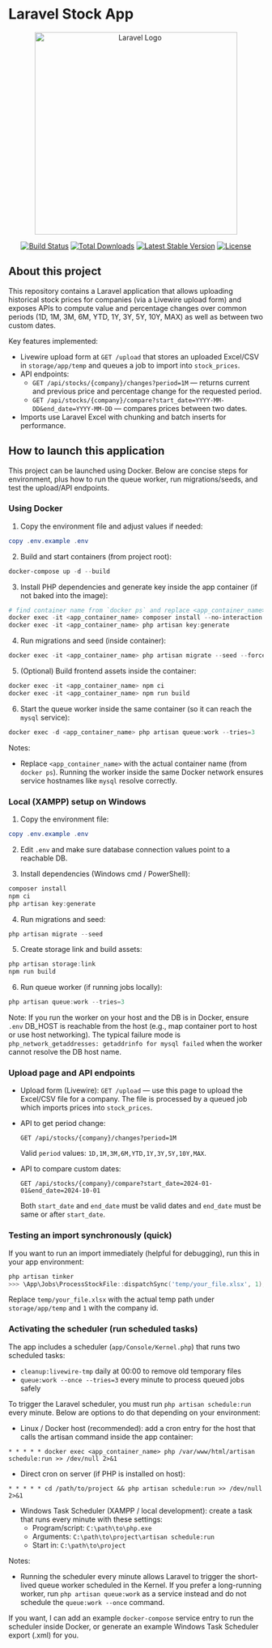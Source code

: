 # Laravel Stock App

<p align="center"><a href="https://laravel.com" target="_blank"><img src="https://raw.githubusercontent.com/laravel/art/master/logo-lockup/5%20SVG/2%20CMYK/1%20Full%20Color/laravel-logolockup-cmyk-red.svg" width="400" alt="Laravel Logo"></a></p>

<p align="center">
<a href="https://github.com/laravel/framework/actions"><img src="https://github.com/laravel/framework/workflows/tests/badge.svg" alt="Build Status"></a>
<a href="https://packagist.org/packages/laravel/framework"><img src="https://img.shields.io/packagist/dt/laravel/framework" alt="Total Downloads"></a>
<a href="https://packagist.org/packages/laravel/framework"><img src="https://img.shields.io/packagist/v/laravel/framework" alt="Latest Stable Version"></a>
<a href="https://packagist.org/packages/laravel/framework"><img src="https://img.shields.io/packagist/l/laravel/framework" alt="License"></a>
</p>

## About this project

This repository contains a Laravel application that allows uploading historical stock prices for companies (via a Livewire upload form) and exposes APIs to compute value and percentage changes over common periods (1D, 1M, 3M, 6M, YTD, 1Y, 3Y, 5Y, 10Y, MAX) as well as between two custom dates.

Key features implemented:
- Livewire upload form at `GET /upload` that stores an uploaded Excel/CSV in `storage/app/temp` and queues a job to import into `stock_prices`.
- API endpoints:
  - `GET /api/stocks/{company}/changes?period=1M` — returns current and previous price and percentage change for the requested period.
  - `GET /api/stocks/{company}/compare?start_date=YYYY-MM-DD&end_date=YYYY-MM-DD` — compares prices between two dates.
- Imports use Laravel Excel with chunking and batch inserts for performance.

## How to launch this application

This project can be launched using Docker. Below are concise steps for environment, plus how to run the queue worker, run migrations/seeds, and test the upload/API endpoints.


### Using Docker

1. Copy the environment file and adjust values if needed:

```powershell
copy .env.example .env
```

2. Build and start containers (from project root):

```powershell
docker-compose up -d --build
```

3. Install PHP dependencies and generate key inside the app container (if not baked into the image):

```powershell
# find container name from `docker ps` and replace <app_container_name>
docker exec -it <app_container_name> composer install --no-interaction --prefer-dist
docker exec -it <app_container_name> php artisan key:generate
```

4. Run migrations and seed (inside container):

```powershell
docker exec -it <app_container_name> php artisan migrate --seed --force
```

5. (Optional) Build frontend assets inside the container:

```powershell
docker exec -it <app_container_name> npm ci
docker exec -it <app_container_name> npm run build
```

6. Start the queue worker inside the same container (so it can reach the `mysql` service):

```powershell
docker exec -d <app_container_name> php artisan queue:work --tries=3
```

Notes:
- Replace `<app_container_name>` with the actual container name (from `docker ps`). Running the worker inside the same Docker network ensures service hostnames like `mysql` resolve correctly.

### Local (XAMPP) setup on Windows

1. Copy the environment file:

```powershell
copy .env.example .env
```

2. Edit `.env` and make sure database connection values point to a reachable DB.

3. Install dependencies (Windows cmd / PowerShell):

```powershell
composer install
npm ci
php artisan key:generate
```

4. Run migrations and seed:

```powershell
php artisan migrate --seed
```

5. Create storage link and build assets:

```powershell
php artisan storage:link
npm run build
```

6. Run queue worker (if running jobs locally):

```powershell
php artisan queue:work --tries=3
```

Note: If you run the worker on your host and the DB is in Docker, ensure `.env` DB_HOST is reachable from the host (e.g., map container port to host or use host networking). The typical failure mode is `php_network_getaddresses: getaddrinfo for mysql failed` when the worker cannot resolve the DB host name.

### Upload page and API endpoints

- Upload form (Livewire): `GET /upload` — use this page to upload the Excel/CSV file for a company. The file is processed by a queued job which imports prices into `stock_prices`.

- API to get period change:

  `GET /api/stocks/{company}/changes?period=1M`

  Valid `period` values: `1D,1M,3M,6M,YTD,1Y,3Y,5Y,10Y,MAX`.

- API to compare custom dates:

  `GET /api/stocks/{company}/compare?start_date=2024-01-01&end_date=2024-10-01`

  Both `start_date` and `end_date` must be valid dates and `end_date` must be same or after `start_date`.

### Testing an import synchronously (quick)

If you want to run an import immediately (helpful for debugging), run this in your app environment:

```powershell
php artisan tinker
>>> \App\Jobs\ProcessStockFile::dispatchSync('temp/your_file.xlsx', 1);
```

Replace `temp/your_file.xlsx` with the actual temp path under `storage/app/temp` and `1` with the company id.

### Activating the scheduler (run scheduled tasks)

The app includes a scheduler (`app/Console/Kernel.php`) that runs two scheduled tasks:
- `cleanup:livewire-tmp` daily at 00:00 to remove old temporary files
- `queue:work --once --tries=3` every minute to process queued jobs safely

To trigger the Laravel scheduler, you must run `php artisan schedule:run` every minute. Below are options to do that depending on your environment:

- Linux / Docker host (recommended): add a cron entry for the host that calls the artisan command inside the app container:

```cron
* * * * * docker exec <app_container_name> php /var/www/html/artisan schedule:run >> /dev/null 2>&1
```

- Direct cron on server (if PHP is installed on host):

```cron
* * * * * cd /path/to/project && php artisan schedule:run >> /dev/null 2>&1
```

- Windows Task Scheduler (XAMPP / local development): create a task that runs every minute with these settings:
  - Program/script: `C:\path\to\php.exe`
  - Arguments: `C:\path\to\project\artisan schedule:run`
  - Start in: `C:\path\to\project`

Notes:
- Running the scheduler every minute allows Laravel to trigger the short-lived queue worker scheduled in the Kernel. If you prefer a long-running worker, run `php artisan queue:work` as a service instead and do not schedule the `queue:work --once` command.

If you want, I can add an example `docker-compose` service entry to run the scheduler inside Docker, or generate an example Windows Task Scheduler export (.xml) for you.


